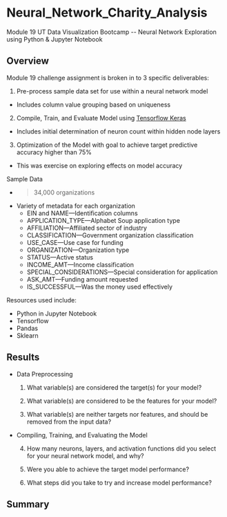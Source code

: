 # Neural_Network_Charity_Analysis
Module 19 UT Data Visualization Bootcamp -- Neural Network Exploration using Python &amp; Jupyter Notebook

<!-- The purpose of this analysis is well defined (4 pt) -->
## Overview

Module 19 challenge assignment is broken in to 3 specific deliverables:
1.  Pre-process sample data set for use within a neural network model
  * Includes column value grouping based on uniqueness
2.  Compile, Train, and Evaluate Model using [Tensorflow Keras](https://www.tensorflow.org/api_docs/python/tf/keras)
  * Includes initial determination of neuron count within hidden node layers
3.  Optimization of the Model with goal to achieve target predictive accuracy higher than 75%
  * This was exercise on exploring effects on model accuracy

Sample Data
* >34,000 organizations
* Variety of metadata for each organization
  * EIN and NAME—Identification columns
  * APPLICATION_TYPE—Alphabet Soup application type
  * AFFILIATION—Affiliated sector of industry
  * CLASSIFICATION—Government organization classification
  * USE_CASE—Use case for funding
  * ORGANIZATION—Organization type
  * STATUS—Active status
  * INCOME_AMT—Income classification
  * SPECIAL_CONSIDERATIONS—Special consideration for application
  * ASK_AMT—Funding amount requested
  * IS_SUCCESSFUL—Was the money used effectively
  
Resources used include:
  * Python in Jupyter Notebook
  * Tensorflow
  * Pandas
  * Sklearn

<!-- There is a bulleted list that answers all six questions (15 pt) -->
## Results

* Data Preprocessing
  
  1. What variable(s) are considered the target(s) for your model?

  2. What variable(s) are considered to be the features for your model?

  3. What variable(s) are neither targets nor features, and should be removed from the input data?

* Compiling, Training, and Evaluating the Model
  
  4. How many neurons, layers, and activation functions did you select for your neural network model, and why?

  5. Were you able to achieve the target model performance?
  
  6. What steps did you take to try and increase model performance?



<!-- Summarize the overall results of the deep learning model. 
Include a recommendation for how a different model could solve this classification problem, and explain your recommendation. 
There is a summary of the results (2 pt)
There is a recommendation on using a different model to solve the classification problem, and justification (3 pt)-->
## Summary
